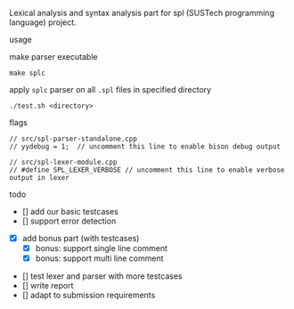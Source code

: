 Lexical analysis and syntax analysis part for spl (SUSTech programming language) project.

usage

make parser executable

```
make splc
```

apply `splc` parser on all `.spl` files in specified directory

```
./test.sh <directory>
```

flags

```
// src/spl-parser-standalone.cpp
// yydebug = 1;  // uncomment this line to enable bison debug output
```

```
// src/spl-lexer-module.cpp
// #define SPL_LEXER_VERBOSE // uncomment this line to enable verbose output in lexer
```

todo

- [] add our basic testcases 
- [] support error detection
- [x] add bonus part (with testcases)
  - [x] bonus: support single line comment
  - [x] bonus: support multi line comment
- [] test lexer and parser with more testcases
- [] write report
- [] adapt to submission requirements